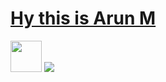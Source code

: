 # [Hy this is Arun M ](https://arun496.github.io/apnafolio/)
<img width="50px" src="https://media.giphy.com/media/f3iwJFOVOwuy7K6FFw/giphy.gif" />
<img src="https://img.shields.io/badge/-Java-brightgreen" />
